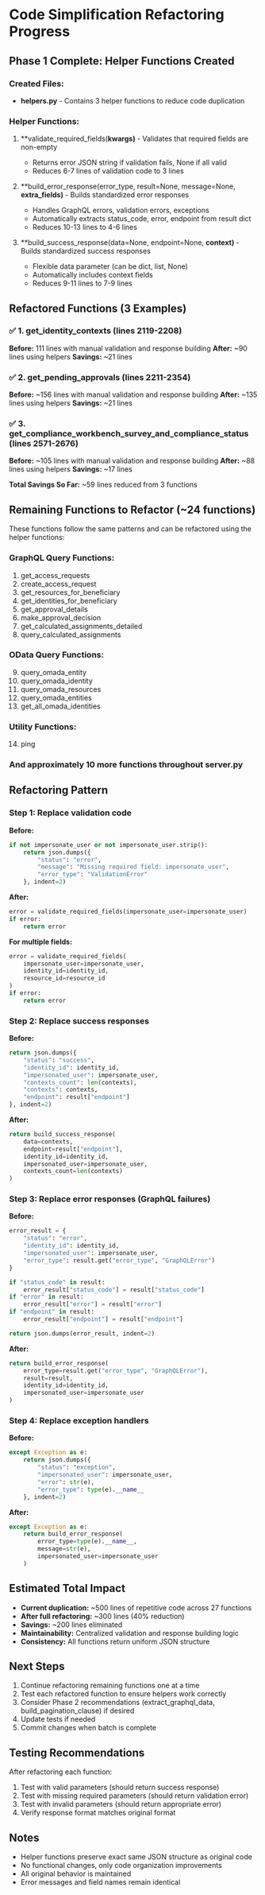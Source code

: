 # Code Simplification Refactoring Progress

## Phase 1 Complete: Helper Functions Created

### Created Files:
- **helpers.py** - Contains 3 helper functions to reduce code duplication

### Helper Functions:

1. **validate_required_fields(**kwargs)** - Validates that required fields are non-empty
   - Returns error JSON string if validation fails, None if all valid
   - Reduces 6-7 lines of validation code to 3 lines

2. **build_error_response(error_type, result=None, message=None, **extra_fields)** - Builds standardized error responses
   - Handles GraphQL errors, validation errors, exceptions
   - Automatically extracts status_code, error, endpoint from result dict
   - Reduces 10-13 lines to 4-6 lines

3. **build_success_response(data=None, endpoint=None, **context)** - Builds standardized success responses
   - Flexible data parameter (can be dict, list, None)
   - Automatically includes context fields
   - Reduces 9-11 lines to 7-9 lines

## Refactored Functions (3 Examples)

### ✅ 1. get_identity_contexts (lines 2119-2208)
**Before:** 111 lines with manual validation and response building
**After:** ~90 lines using helpers
**Savings:** ~21 lines

### ✅ 2. get_pending_approvals (lines 2211-2354)
**Before:** ~156 lines with manual validation and response building
**After:** ~135 lines using helpers
**Savings:** ~21 lines

### ✅ 3. get_compliance_workbench_survey_and_compliance_status (lines 2571-2676)
**Before:** ~105 lines with manual validation and response building
**After:** ~88 lines using helpers
**Savings:** ~17 lines

**Total Savings So Far:** ~59 lines reduced from 3 functions

## Remaining Functions to Refactor (~24 functions)

These functions follow the same patterns and can be refactored using the helper functions:

### GraphQL Query Functions:
1. get_access_requests
2. create_access_request
3. get_resources_for_beneficiary
4. get_identities_for_beneficiary
5. get_approval_details
6. make_approval_decision
7. get_calculated_assignments_detailed
8. query_calculated_assignments

### OData Query Functions:
9. query_omada_entity
10. query_omada_identity
11. query_omada_resources
12. query_omada_entities
13. get_all_omada_identities

### Utility Functions:
14. ping

### And approximately 10 more functions throughout server.py

## Refactoring Pattern

### Step 1: Replace validation code
**Before:**
```python
if not impersonate_user or not impersonate_user.strip():
    return json.dumps({
        "status": "error",
        "message": "Missing required field: impersonate_user",
        "error_type": "ValidationError"
    }, indent=2)
```

**After:**
```python
error = validate_required_fields(impersonate_user=impersonate_user)
if error:
    return error
```

**For multiple fields:**
```python
error = validate_required_fields(
    impersonate_user=impersonate_user,
    identity_id=identity_id,
    resource_id=resource_id
)
if error:
    return error
```

### Step 2: Replace success responses
**Before:**
```python
return json.dumps({
    "status": "success",
    "identity_id": identity_id,
    "impersonated_user": impersonate_user,
    "contexts_count": len(contexts),
    "contexts": contexts,
    "endpoint": result["endpoint"]
}, indent=2)
```

**After:**
```python
return build_success_response(
    data=contexts,
    endpoint=result["endpoint"],
    identity_id=identity_id,
    impersonated_user=impersonate_user,
    contexts_count=len(contexts)
)
```

### Step 3: Replace error responses (GraphQL failures)
**Before:**
```python
error_result = {
    "status": "error",
    "identity_id": identity_id,
    "impersonated_user": impersonate_user,
    "error_type": result.get("error_type", "GraphQLError")
}

if "status_code" in result:
    error_result["status_code"] = result["status_code"]
if "error" in result:
    error_result["error"] = result["error"]
if "endpoint" in result:
    error_result["endpoint"] = result["endpoint"]

return json.dumps(error_result, indent=2)
```

**After:**
```python
return build_error_response(
    error_type=result.get("error_type", "GraphQLError"),
    result=result,
    identity_id=identity_id,
    impersonated_user=impersonate_user
)
```

### Step 4: Replace exception handlers
**Before:**
```python
except Exception as e:
    return json.dumps({
        "status": "exception",
        "impersonated_user": impersonate_user,
        "error": str(e),
        "error_type": type(e).__name__
    }, indent=2)
```

**After:**
```python
except Exception as e:
    return build_error_response(
        error_type=type(e).__name__,
        message=str(e),
        impersonated_user=impersonate_user
    )
```

## Estimated Total Impact

- **Current duplication:** ~500 lines of repetitive code across 27 functions
- **After full refactoring:** ~300 lines (40% reduction)
- **Savings:** ~200 lines eliminated
- **Maintainability:** Centralized validation and response building logic
- **Consistency:** All functions return uniform JSON structure

## Next Steps

1. Continue refactoring remaining functions one at a time
2. Test each refactored function to ensure helpers work correctly
3. Consider Phase 2 recommendations (extract_graphql_data, build_pagination_clause) if desired
4. Update tests if needed
5. Commit changes when batch is complete

## Testing Recommendations

After refactoring each function:
1. Test with valid parameters (should return success response)
2. Test with missing required parameters (should return validation error)
3. Test with invalid parameters (should return appropriate error)
4. Verify response format matches original format

## Notes

- Helper functions preserve exact same JSON structure as original code
- No functional changes, only code organization improvements
- All original behavior is maintained
- Error messages and field names remain identical
